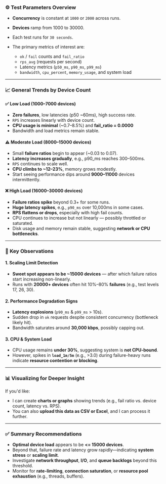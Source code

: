 ### ⚙️ **Test Parameters Overview**

* **Concurrency** is constant at `1000` or `2000` across runs.
* **Devices** ramp from 1000 to 30000.
* Each test runs for `30 seconds`.
* The primary metrics of interest are:

  * `ok` / `fail` counts and `fail_ratio`
  * `rps_avg` (requests per second)
  * Latency metrics (`p50_ms`, `p90_ms`, `p99_ms`)
  * `bandwidth`, `cpu_percent`, `memory_usage`, and system load

---

### 📈 **General Trends by Device Count**

#### ✅ **Low Load (1000–7000 devices)**

* **Zero failures**, low latencies (p50 \~60ms), high success rate.
* `RPS` increases linearly with device count.
* **CPU usage is minimal** (\~0.7–8.5%) and **fail\_ratio = 0.0000**
* Bandwidth and load metrics remain stable.

#### ⚠️ **Moderate Load (8000–15000 devices)**

* Small **failure ratios** begin to appear (\~0.03 to 0.07).
* **Latency increases gradually**, e.g., p90\_ms reaches 300–500ms.
* `RPS` continues to scale well.
* **CPU climbs to \~12–23%**, memory grows modestly.
* Start seeing performance dips around **9000–11000** devices intermittently.

#### ❌ **High Load (16000–30000 devices)**

* **Failure ratios spike** beyond 0.3+ for some runs.
* **Huge latency spikes**, e.g., `p90_ms` over 10,000ms in some cases.
* **RPS flattens or drops**, especially with high fail counts.
* CPU continues to increase but not linearly — possibly throttled or saturated.
* Disk usage and memory remain stable, suggesting **network or CPU bottlenecks**.

---

### 🧠 **Key Observations**

#### 1. **Scaling Limit Detection**

* **Sweet spot appears to be \~15000 devices** — after which failure ratios start increasing non-linearly.
* Runs with **20000+ devices** often hit 10%–80% **failures** (e.g., test levels 17, 26, 30).

#### 2. **Performance Degradation Signs**

* **Latency explosions** (`p90_ms` & `p99_ms` > 10s).
* Sudden drop in `ok` requests despite consistent concurrency (bottleneck likely hit).
* Bandwidth saturates around **30,000 kbps**, possibly capping out.

#### 3. **CPU & System Load**

* CPU usage remains **under 30%**, suggesting system is **not CPU-bound**.
* However, spikes in **`load_1m/5m`** (e.g., >3.0) during failure-heavy runs indicate **resource contention or blocking**.

---

### 📊 **Visualizing for Deeper Insight**

If you'd like:

* I can create **charts or graphs** showing trends (e.g., fail ratio vs. device count, latency vs. RPS).
* You can also **upload this data as CSV or Excel**, and I can process it further.

---

### ✅ **Summary Recommendations**

* **Optimal device load** appears to be **<= 15000 devices**.
* Beyond that, failure rate and latency grow rapidly—indicating **system stress** or **scaling limit**.
* Investigate **network throughput**, **I/O**, and **queue backlogs** beyond this threshold.
* Monitor for **rate-limiting**, **connection saturation**, or **resource pool exhaustion** (e.g., threads, buffers).